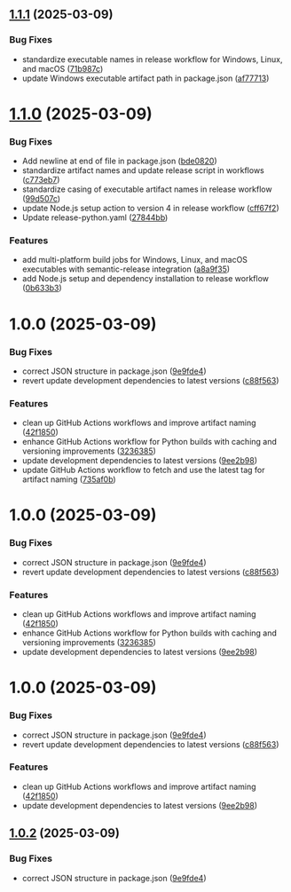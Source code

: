 ## [1.1.1](https://github.com/KnightRider2070/PlexSyncer/compare/v1.1.0...v1.1.1) (2025-03-09)


### Bug Fixes

* standardize executable names in release workflow for Windows, Linux, and macOS ([71b987c](https://github.com/KnightRider2070/PlexSyncer/commit/71b987cc6367cc28130deefb7c2e464af1ab9ced))
* update Windows executable artifact path in package.json ([af77713](https://github.com/KnightRider2070/PlexSyncer/commit/af7771395c26e95dc5671e3a01a5d0fe968443ce))

# [1.1.0](https://github.com/KnightRider2070/PlexSyncer/compare/v1.0.0...v1.1.0) (2025-03-09)


### Bug Fixes

* Add newline at end of file in package.json ([bde0820](https://github.com/KnightRider2070/PlexSyncer/commit/bde0820a26e60e353d2f78cd36e0ce38c6a596b5))
* standardize artifact names and update release script in workflows ([c773eb7](https://github.com/KnightRider2070/PlexSyncer/commit/c773eb79e4901efdc5d7583820bd80468e1f43f4))
* standardize casing of executable artifact names in release workflow ([99d507c](https://github.com/KnightRider2070/PlexSyncer/commit/99d507c3000c7b031bce753a728c78d91030cc9f))
* update Node.js setup action to version 4 in release workflow ([cff67f2](https://github.com/KnightRider2070/PlexSyncer/commit/cff67f29359921e70e2c50b3fdc9d19dff35c78f))
* Update release-python.yaml ([27844bb](https://github.com/KnightRider2070/PlexSyncer/commit/27844bbaac4fda14b4e7d06a873a94b5bb7c481a))


### Features

* add multi-platform build jobs for Windows, Linux, and macOS executables with semantic-release integration ([a8a9f35](https://github.com/KnightRider2070/PlexSyncer/commit/a8a9f35a83e6e18690f8d88138e7da77337cd7de))
* add Node.js setup and dependency installation to release workflow ([0b633b3](https://github.com/KnightRider2070/PlexSyncer/commit/0b633b3a25d9b5a48a545de92221d162fc3e4b94))

# 1.0.0 (2025-03-09)


### Bug Fixes

* correct JSON structure in package.json ([9e9fde4](https://github.com/KnightRider2070/PlexSyncer/commit/9e9fde4000324a1930437484840d714a7bfc6530))
* revert update development dependencies to latest versions ([c88f563](https://github.com/KnightRider2070/PlexSyncer/commit/c88f563b5083822caf5a6a275cd683a986a48768))


### Features

* clean up GitHub Actions workflows and improve artifact naming ([42f1850](https://github.com/KnightRider2070/PlexSyncer/commit/42f18504ca27dd6fb5fa621b4d9cc6bcc85b84d2))
* enhance GitHub Actions workflow for Python builds with caching and versioning improvements ([3236385](https://github.com/KnightRider2070/PlexSyncer/commit/3236385baab5ab627c654d179d8150e9b69a4d65))
* update development dependencies to latest versions ([9ee2b98](https://github.com/KnightRider2070/PlexSyncer/commit/9ee2b9806d864317cea78c5abb5d2ffb3e8dc3ed))
* update GitHub Actions workflow to fetch and use the latest tag for artifact naming ([735af0b](https://github.com/KnightRider2070/PlexSyncer/commit/735af0b4d04015f126a1eb6bbfb29ee561e1a723))

# 1.0.0 (2025-03-09)


### Bug Fixes

* correct JSON structure in package.json ([9e9fde4](https://github.com/KnightRider2070/PlexSyncer/commit/9e9fde4000324a1930437484840d714a7bfc6530))
* revert update development dependencies to latest versions ([c88f563](https://github.com/KnightRider2070/PlexSyncer/commit/c88f563b5083822caf5a6a275cd683a986a48768))


### Features

* clean up GitHub Actions workflows and improve artifact naming ([42f1850](https://github.com/KnightRider2070/PlexSyncer/commit/42f18504ca27dd6fb5fa621b4d9cc6bcc85b84d2))
* enhance GitHub Actions workflow for Python builds with caching and versioning improvements ([3236385](https://github.com/KnightRider2070/PlexSyncer/commit/3236385baab5ab627c654d179d8150e9b69a4d65))
* update development dependencies to latest versions ([9ee2b98](https://github.com/KnightRider2070/PlexSyncer/commit/9ee2b9806d864317cea78c5abb5d2ffb3e8dc3ed))

# 1.0.0 (2025-03-09)


### Bug Fixes

* correct JSON structure in package.json ([9e9fde4](https://github.com/KnightRider2070/PlexSyncer/commit/9e9fde4000324a1930437484840d714a7bfc6530))
* revert update development dependencies to latest versions ([c88f563](https://github.com/KnightRider2070/PlexSyncer/commit/c88f563b5083822caf5a6a275cd683a986a48768))


### Features

* clean up GitHub Actions workflows and improve artifact naming ([42f1850](https://github.com/KnightRider2070/PlexSyncer/commit/42f18504ca27dd6fb5fa621b4d9cc6bcc85b84d2))
* update development dependencies to latest versions ([9ee2b98](https://github.com/KnightRider2070/PlexSyncer/commit/9ee2b9806d864317cea78c5abb5d2ffb3e8dc3ed))

## [1.0.2](https://github.com/KnightRider2070/PlexSyncer/compare/v1.0.1...v1.0.2) (2025-03-09)


### Bug Fixes

* correct JSON structure in package.json ([9e9fde4](https://github.com/KnightRider2070/PlexSyncer/commit/9e9fde4000324a1930437484840d714a7bfc6530))
